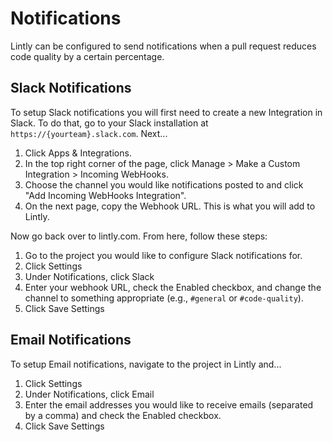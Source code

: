 # Notifications

Lintly can be configured to send notifications when a pull request reduces code quality by a certain percentage.

## Slack Notifications

To setup Slack notifications you will first need to create a new Integration in Slack. To do that,
go to your Slack installation at `https://{yourteam}.slack.com`. Next...

1. Click Apps & Integrations.
2. In the top right corner of the page, click Manage > Make a Custom Integration > Incoming WebHooks.
3. Choose the channel you would like notifications posted to and click "Add Incoming WebHooks Integration".
4. On the next page, copy the Webhook URL. This is what you will add to Lintly.

Now go back over to lintly.com. From here, follow these steps:

1. Go to the project you would like to configure Slack notifications for.
2. Click Settings
3. Under Notifications, click Slack
4. Enter your webhook URL, check the Enabled checkbox, and change the channel to something appropriate (e.g., `#general` or `#code-quality`).
5. Click Save Settings

## Email Notifications

To setup Email notifications, navigate to the project in Lintly and...

1. Click Settings
2. Under Notifications, click Email
3. Enter the email addresses you would like to receive emails (separated by a comma) and check the Enabled checkbox.
4. Click Save Settings
